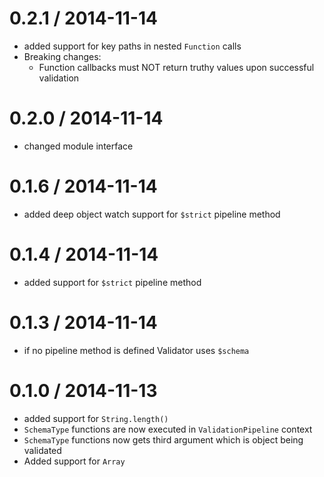 # 0.2.1 / 2014-11-14

* added support for key paths in nested `Function` calls
* Breaking changes:
	* Function callbacks must NOT return truthy values upon successful validation

# 0.2.0 / 2014-11-14

* changed module interface

# 0.1.6 / 2014-11-14

* added deep object watch support for `$strict` pipeline method

# 0.1.4 / 2014-11-14

* added support for `$strict` pipeline method

# 0.1.3 / 2014-11-14

* if no pipeline method is defined Validator uses `$schema`

# 0.1.0 / 2014-11-13

* added support for `String.length()`
* `SchemaType` functions are now executed in `ValidationPipeline` context
* `SchemaType` functions now gets third argument which is object being validated
* Added support for `Array`
